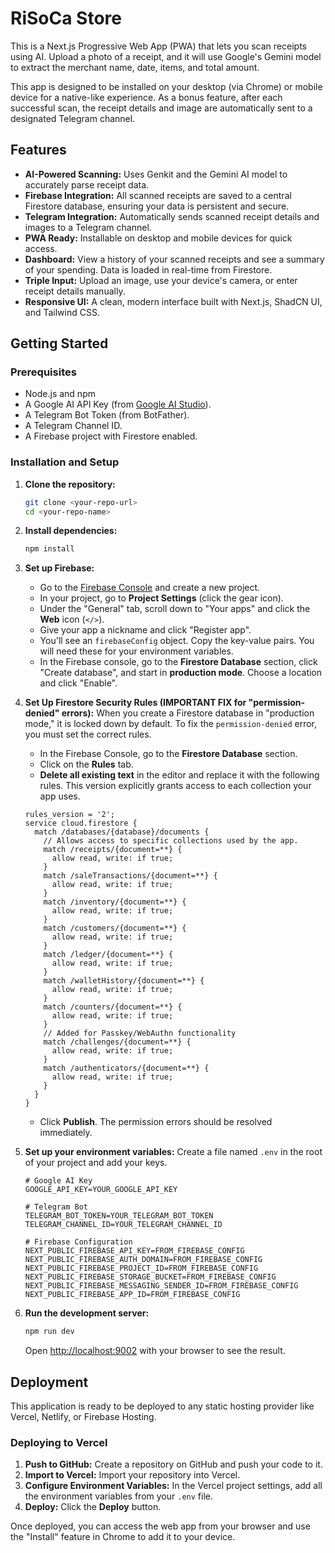 
# RiSoCa Store

This is a Next.js Progressive Web App (PWA) that lets you scan receipts using AI. Upload a photo of a receipt, and it will use Google's Gemini model to extract the merchant name, date, items, and total amount.

This app is designed to be installed on your desktop (via Chrome) or mobile device for a native-like experience. As a bonus feature, after each successful scan, the receipt details and image are automatically sent to a designated Telegram channel.

## Features

*   **AI-Powered Scanning:** Uses Genkit and the Gemini AI model to accurately parse receipt data.
*   **Firebase Integration:** All scanned receipts are saved to a central Firestore database, ensuring your data is persistent and secure.
*   **Telegram Integration:** Automatically sends scanned receipt details and images to a Telegram channel.
*   **PWA Ready:** Installable on desktop and mobile devices for quick access.
*   **Dashboard:** View a history of your scanned receipts and see a summary of your spending. Data is loaded in real-time from Firestore.
*   **Triple Input:** Upload an image, use your device's camera, or enter receipt details manually.
*   **Responsive UI:** A clean, modern interface built with Next.js, ShadCN UI, and Tailwind CSS.

## Getting Started

### Prerequisites

*   Node.js and npm
*   A Google AI API Key (from [Google AI Studio](https://aistudio.google.com/)).
*   A Telegram Bot Token (from BotFather).
*   A Telegram Channel ID.
*   A Firebase project with Firestore enabled.

### Installation and Setup

1.  **Clone the repository:**
    ```bash
    git clone <your-repo-url>
    cd <your-repo-name>
    ```

2.  **Install dependencies:**
    ```bash
    npm install
    ```

3.  **Set up Firebase:**
    *   Go to the [Firebase Console](https://console.firebase.google.com/) and create a new project.
    *   In your project, go to **Project Settings** (click the gear icon).
    *   Under the "General" tab, scroll down to "Your apps" and click the **Web** icon (`</>`).
    *   Give your app a nickname and click "Register app".
    *   You'll see an `firebaseConfig` object. Copy the key-value pairs. You will need these for your environment variables.
    *   In the Firebase console, go to the **Firestore Database** section, click "Create database", and start in **production mode**. Choose a location and click "Enable".

4.  **Set Up Firestore Security Rules (IMPORTANT FIX for "permission-denied" errors):**
    When you create a Firestore database in "production mode," it is locked down by default. To fix the `permission-denied` error, you must set the correct rules.

    *   In the Firebase Console, go to the **Firestore Database** section.
    *   Click on the **Rules** tab.
    *   **Delete all existing text** in the editor and replace it with the following rules. This version explicitly grants access to each collection your app uses.

    ```
    rules_version = '2';
    service cloud.firestore {
      match /databases/{database}/documents {
        // Allows access to specific collections used by the app.
        match /receipts/{document=**} {
          allow read, write: if true;
        }
        match /saleTransactions/{document=**} {
          allow read, write: if true;
        }
        match /inventory/{document=**} {
          allow read, write: if true;
        }
        match /customers/{document=**} {
          allow read, write: if true;
        }
        match /ledger/{document=**} {
          allow read, write: if true;
        }
        match /walletHistory/{document=**} {
          allow read, write: if true;
        }
        match /counters/{document=**} {
          allow read, write: if true;
        }
        // Added for Passkey/WebAuthn functionality
        match /challenges/{document=**} {
          allow read, write: if true;
        }
        match /authenticators/{document=**} {
          allow read, write: if true;
        }
      }
    }
    ```
    *   Click **Publish**. The permission errors should be resolved immediately.

5.  **Set up your environment variables:**
    Create a file named `.env` in the root of your project and add your keys.

    ```
    # Google AI Key
    GOOGLE_API_KEY=YOUR_GOOGLE_API_KEY

    # Telegram Bot
    TELEGRAM_BOT_TOKEN=YOUR_TELEGRAM_BOT_TOKEN
    TELEGRAM_CHANNEL_ID=YOUR_TELEGRAM_CHANNEL_ID

    # Firebase Configuration
    NEXT_PUBLIC_FIREBASE_API_KEY=FROM_FIREBASE_CONFIG
    NEXT_PUBLIC_FIREBASE_AUTH_DOMAIN=FROM_FIREBASE_CONFIG
    NEXT_PUBLIC_FIREBASE_PROJECT_ID=FROM_FIREBASE_CONFIG
    NEXT_PUBLIC_FIREBASE_STORAGE_BUCKET=FROM_FIREBASE_CONFIG
    NEXT_PUBLIC_FIREBASE_MESSAGING_SENDER_ID=FROM_FIREBASE_CONFIG
    NEXT_PUBLIC_FIREBASE_APP_ID=FROM_FIREBASE_CONFIG
    ```

6.  **Run the development server:**
    ```bash
    npm run dev
    ```

    Open [http://localhost:9002](http://localhost:9002) with your browser to see the result.

## Deployment

This application is ready to be deployed to any static hosting provider like Vercel, Netlify, or Firebase Hosting.

### Deploying to Vercel

1.  **Push to GitHub:** Create a repository on GitHub and push your code to it.
2.  **Import to Vercel:** Import your repository into Vercel.
3.  **Configure Environment Variables:** In the Vercel project settings, add all the environment variables from your `.env` file.
4.  **Deploy:** Click the **Deploy** button.

Once deployed, you can access the web app from your browser and use the "Install" feature in Chrome to add it to your device.


